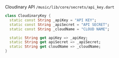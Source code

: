 Cloudinary API `/music/lib/core/secrets/api_key.dart` 

```dart
class CloudinaryKey {
  static const String _apiKey = "API KEY";
  static const String _apiSecret = "API SECRET";
  static const String _cloudName = "CLOUD NAME";

  static String get apiKey => _apiKey;
  static String get apiSecret => _apiSecret;
  static String get cloudName => _cloudName;
}
```
